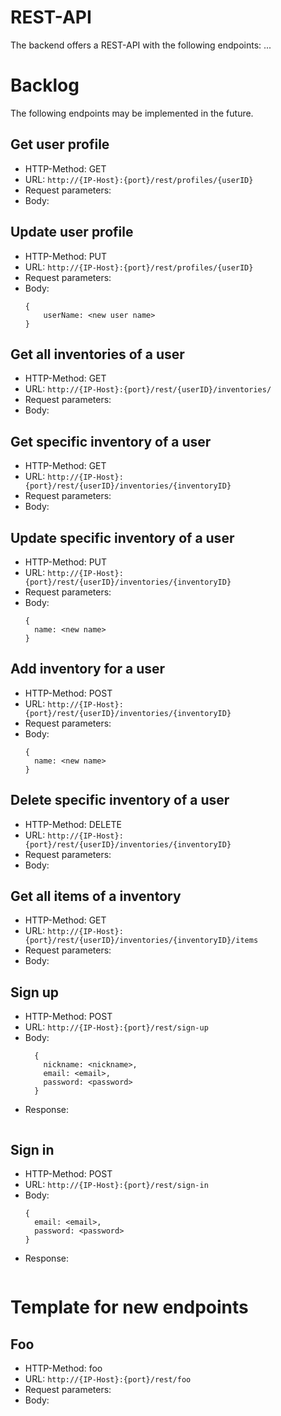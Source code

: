 # REST-API

The backend offers a REST-API with the following endpoints:
...


# Backlog
The following endpoints may be implemented in the future.

## Get user profile
- HTTP-Method: GET
- URL: `http://{IP-Host}:{port}/rest/profiles/{userID}`
- Request parameters:
- Body:


## Update user profile
- HTTP-Method: PUT
- URL: `http://{IP-Host}:{port}/rest/profiles/{userID}`
- Request parameters:
- Body:
    ```
    {
        userName: <new user name>
    }
    ```

## Get all inventories of a user
- HTTP-Method: GET
- URL: `http://{IP-Host}:{port}/rest/{userID}/inventories/`
- Request parameters:
- Body:

## Get specific inventory of a user
- HTTP-Method: GET
- URL: `http://{IP-Host}:{port}/rest/{userID}/inventories/{inventoryID}`
- Request parameters:
- Body:

## Update specific inventory of a user
- HTTP-Method: PUT
- URL: `http://{IP-Host}:{port}/rest/{userID}/inventories/{inventoryID}`
- Request parameters:
- Body:
    ```
    {
      name: <new name>  
    }
    ```

## Add inventory for a user
- HTTP-Method: POST
- URL: `http://{IP-Host}:{port}/rest/{userID}/inventories/{inventoryID}`
- Request parameters:
- Body:
    ```
    {
      name: <new name>  
    }
    ```

## Delete specific inventory of a user
- HTTP-Method: DELETE
- URL: `http://{IP-Host}:{port}/rest/{userID}/inventories/{inventoryID}`
- Request parameters:
- Body:

## Get all items of a inventory
- HTTP-Method: GET
- URL: `http://{IP-Host}:{port}/rest/{userID}/inventories/{inventoryID}/items`
- Request parameters:
- Body:

## Sign up
- HTTP-Method: POST
- URL: `http://{IP-Host}:{port}/rest/sign-up`
- Body:
  ```
    {
      nickname: <nickname>,
      email: <email>,
      password: <password>
    }
  ```
- Response:
  ```
  ```

## Sign in
- HTTP-Method: POST
- URL: `http://{IP-Host}:{port}/rest/sign-in`
- Body:
  ```
  {
    email: <email>,
    password: <password>
  }
  ```
- Response:
  ```
  ```



# Template for new endpoints
## Foo
- HTTP-Method: foo
- URL: `http://{IP-Host}:{port}/rest/foo`
- Request parameters:
- Body:
